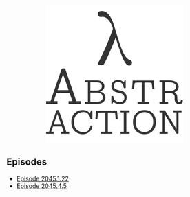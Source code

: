 <!-- IGNORE
<p align="center" class="file-vars">
(* -*- title: "λ Abstraction" -*- *)
</p>
IGNORE -->

<p align="center"><a href="./"><img id="logo" 
src="abstr-logo.png" width="320px" height="320px" /></a></p>

## Episodes

* [Episode 2045.1.22](ep2045.1.22.md)
* [Episode 2045.4.5](ep2045.4.5.md)
